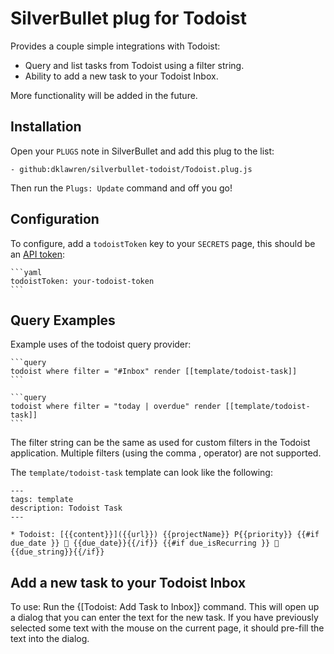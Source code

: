 # SilverBullet plug for Todoist

Provides a couple simple integrations with Todoist:

* Query and list tasks from Todoist using a filter string.
* Ability to add a new task to your Todoist Inbox.

More functionality will be added in the future.

## Installation

Open your `PLUGS` note in SilverBullet and add this plug to the list:

```
- github:dklawren/silverbullet-todoist/Todoist.plug.js
```

Then run the `Plugs: Update` command and off you go!

## Configuration

To configure, add a `todoistToken` key to your `SECRETS` page, this should be an [API token](https://app.todoist.com/app/settings/integrations/developer):

    ```yaml
    todoistToken: your-todoist-token
    ```

## Query Examples

Example uses of the todoist query provider:

    ```query
    todoist where filter = "#Inbox" render [[template/todoist-task]]
    ```

    ```query
    todoist where filter = "today | overdue" render [[template/todoist-task]]
    ```

The filter string can be the same as used for custom filters in the Todoist application. Multiple filters
(using the comma , operator) are not supported.

The `template/todoist-task` template can look like the following:

```
---
tags: template
description: Todoist Task
---

* Todoist: [{{content}}]({{url}}) {{projectName}} P{{priority}} {{#if due_date }} 📅 {{due_date}}{{/if}} {{#if due_isRecurring }} 🔁 {{due_string}}{{/if}}
```

## Add a new task to your Todoist Inbox

To use: Run the {[Todoist: Add Task to Inbox]} command. This will open up a dialog that you can enter the text for the new task. If you have previously
selected some text with the mouse on the current page, it should pre-fill the text into the dialog.
